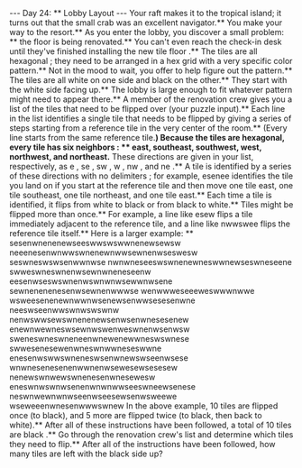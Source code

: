 --- Day 24: ** Lobby Layout ---
Your raft makes it to the tropical island; it turns out that the small crab was an excellent navigator.** You make your way to the resort.**
As you enter the lobby, you discover a small problem: ** the floor is being renovated.** You can't even reach the check-in desk until they've finished installing the
new tile floor
.**
The tiles are all
hexagonal
; they need to be arranged in a
hex grid
with a very specific color pattern.** Not in the mood to wait, you offer to help figure out the pattern.**
The tiles are all
white
on one side and
black
on the other.** They start with the white side facing up.** The lobby is large enough to fit whatever pattern might need to appear there.**
A member of the renovation crew gives you a
list of the tiles that need to be flipped over
(your puzzle input).** Each line in the list identifies a single tile that needs to be flipped by giving a series of steps starting from a
reference tile
in the very center of the room.** (Every line starts from the same reference tile.**)
Because the tiles are hexagonal, every tile has
six neighbors
: ** east, southeast, southwest, west, northwest, and northeast.** These directions are given in your list, respectively, as
e
,
se
,
sw
,
w
,
nw
, and
ne
.** A tile is identified by a series of these directions with
no delimiters
; for example,
esenee
identifies the tile you land on if you start at the reference tile and then move one tile east, one tile southeast, one tile northeast, and one tile east.**
Each time a tile is identified, it flips from white to black or from black to white.** Tiles might be flipped more than once.** For example, a line like
esew
flips a tile immediately adjacent to the reference tile, and a line like
nwwswee
flips the reference tile itself.**
Here is a larger example: **
sesenwnenenewseeswwswswwnenewsewsw
neeenesenwnwwswnenewnwwsewnenwseswesw
seswneswswsenwwnwse
nwnwneseeswswnenewneswwnewseswneseene
swweswneswnenwsewnwneneseenw
eesenwseswswnenwswnwnwsewwnwsene
sewnenenenesenwsewnenwwwse
wenwwweseeeweswwwnwwe
wsweesenenewnwwnwsenewsenwwsesesenwne
neeswseenwwswnwswswnw
nenwswwsewswnenenewsenwsenwnesesenew
enewnwewneswsewnwswenweswnenwsenwsw
sweneswneswneneenwnewenewwneswswnese
swwesenesewenwneswnwwneseswwne
enesenwswwswneneswsenwnewswseenwsese
wnwnesenesenenwwnenwsewesewsesesew
nenewswnwewswnenesenwnesewesw
eneswnwswnwsenenwnwnwwseeswneewsenese
neswnwewnwnwseenwseesewsenwsweewe
wseweeenwnesenwwwswnew
In the above example, 10 tiles are flipped once (to black), and 5 more are flipped twice (to black, then back to white).** After all of these instructions have been followed, a total of
10
tiles are
black
.**
Go through the renovation crew's list and determine which tiles they need to flip.** After all of the instructions have been followed,
how many tiles are left with the black side up?